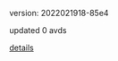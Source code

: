 version: 2022021918-85e4

updated 0 avds

[details](https://github.com/0x74f917491bfa7ebfa379/ali_avd_db/blob/master/change_log/2022/02/19/18/85e4.txt)